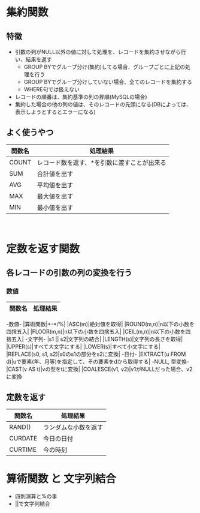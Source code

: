 # 集約関数
## 特徴
- 引数の列がNULL以外の値に対して処理を、レコードを集約させながら行い、結果を返す
  - GROUP BYでグループ分け(集約)してる場合、グループごとに上記の処理を行う
  - GROUP BYでグループ分けしていない場合、全てのレコードを集約する
  - WHERE句では扱えない
- レコードの順番は、集約基準の列の昇順(MySQLの場合)
- 集約した場合の他の列の値は、そのレコードの先頭になる(DBによっては、表示しようとするとエラーになる)

## よく使うやつ
|関数名|処理結果|
|----|----|
|COUNT|レコード数を返す、*を引数に渡すことが出来る|
|SUM|合計値を出す|
|AVG|平均値を出す|
|MAX|最大値を出す|
|MIN|最小値を出す|

<br>

# 定数を返す関数
## 各レコードの引数の列の変換を行う
### 数値
|関数名|処理結果|
|----|----|
-数値-
|算術関数|+-*/%|
|ASC(m)|絶対値を取得|
|ROUND(m,n)|n以下の小数を四捨五入|
|FLOOR(m,n)|n以下の小数を四捨五入|
|CEIL(m,n)|n以下の小数を四捨五入|
-文字列-
|s1 \|\| s2|文字列の結合|
|LENGTH(s)|文字列の長さを取得|
|UPPER(s)|すべて大文字にする|
|LOWER(s)|すべて小文字にする|
|REPLACE(s0, s1, s2)|s0のs1の部分をs2に変換|
-日付-
|EXTRACT(u FROM d)|uで要素(年、月等)を指定して、その要素をdから取得する|
-NULL, 型変換-
|CAST(v AS t)|vの型をtに変換|
|COALESCE(v1, v2)|v1がNULLだった場合、v2に変換

## 定数を返す
|関数名|処理結果|
|----|----|
|RAND()|ランダムな小数を返す|
|CURDATE|今日の日付|
|CURTIME|今の時刻|


# 算術関数 と 文字列結合
- 四則演算と%の事
- ||で文字列結合
